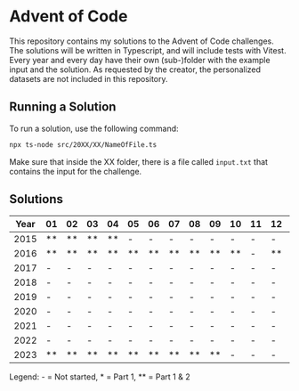 # Advent of Code

This repository contains my solutions to the Advent of Code challenges. The solutions will be written in Typescript, and will include tests with Vitest.
Every year and every day have their own (sub-)folder with the example input and the solution. As requested by the creator, the personalized datasets are not included in this repository.

## Running a Solution

To run a solution, use the following command:

```bash
npx ts-node src/20XX/XX/NameOfFile.ts
```

Make sure that inside the XX folder, there is a file called `input.txt` that contains the input for the challenge.

## Solutions

| Year | 01   | 02   | 03   | 04   | 05   | 06   | 07   | 08   | 09   | 10   | 11  | 12   | 13  | 14  | 15  | 16  | 17  | 18  | 19  | 20  | 21  | 22  | 23  | 24  | 25  |
| ---- | ---- | ---- | ---- | ---- | ---- | ---- | ---- | ---- | ---- | ---- | --- | ---- | --- | --- | --- | --- | --- | --- | --- | --- | --- | --- | --- | --- | --- |
| 2015 | \*\* | \*\* | \*\* | \*\* | -    | -    | -    | -    | -    | -    | -   | -    | -   | -   | -   | -   | -   | -   | -   | -   | -   | -   | -   | -   | -   |
| 2016 | \*\* | \*\* | \*\* | \*\* | \*\* | \*\* | \*\* | \*\* | \*\* | \*\* | -   | \*\* | -   | -   | -   | -   | -   | -   | -   | -   | -   | -   | -   | -   | -   |
| 2017 | -    | -    | -    | -    | -    | -    | -    | -    | -    | -    | -   | -    | -   | -   | -   | -   | -   | -   | -   | -   | -   | -   | -   | -   | -   |
| 2018 | -    | -    | -    | -    | -    | -    | -    | -    | -    | -    | -   | -    | -   | -   | -   | -   | -   | -   | -   | -   | -   | -   | -   | -   | -   |
| 2019 | -    | -    | -    | -    | -    | -    | -    | -    | -    | -    | -   | -    | -   | -   | -   | -   | -   | -   | -   | -   | -   | -   | -   | -   | -   |
| 2020 | -    | -    | -    | -    | -    | -    | -    | -    | -    | -    | -   | -    | -   | -   | -   | -   | -   | -   | -   | -   | -   | -   | -   | -   | -   |
| 2021 | -    | -    | -    | -    | -    | -    | -    | -    | -    | -    | -   | -    | -   | -   | -   | -   | -   | -   | -   | -   | -   | -   | -   | -   | -   |
| 2022 | -    | -    | -    | -    | -    | -    | -    | -    | -    | -    | -   | -    | -   | -   | -   | -   | -   | -   | -   | -   | -   | -   | -   | -   | -   |
| 2023 | \*\* | \*\* | \*\* | \*\* | \*\* | \*\* | \*\* | \*\* | \*\* | -    | -   | -    | -   | -   | -   | -   | -   | -   | -   | -   | -   | -   | -   | -   | -   |

Legend: - = Not started, \* = Part 1, \*\* = Part 1 & 2
